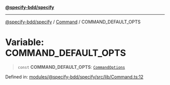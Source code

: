 [**@specify-bdd/specify**](../../README.md)

***

[@specify-bdd/specify](../../modules.md) / [Command](../README.md) / COMMAND\_DEFAULT\_OPTS

# Variable: COMMAND\_DEFAULT\_OPTS

> `const` **COMMAND\_DEFAULT\_OPTS**: [`CommandOptions`](../interfaces/CommandOptions.md)

Defined in: [modules/@specify-bdd/specify/src/lib/Command.ts:12](https://github.com/specify-bdd/specify-core/blob/a72967d5d7ff6946c1828988ad1d054ed520ad4a/modules/@specify-bdd/specify/src/lib/Command.ts#L12)
